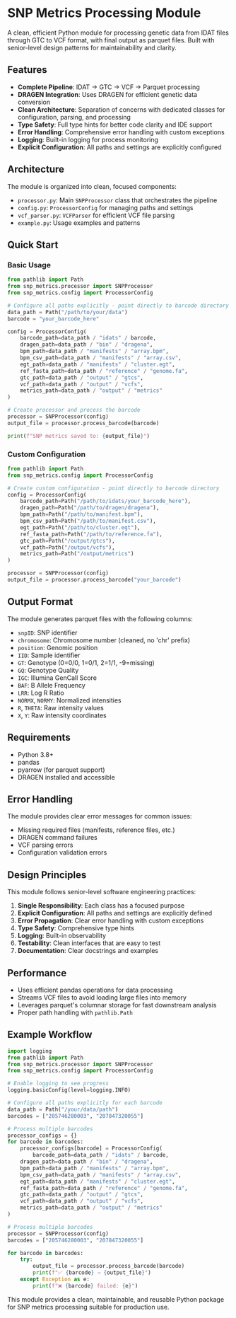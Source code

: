 # SNP Metrics Processing Module

A clean, efficient Python module for processing genetic data from IDAT files through GTC to VCF format, with final output as parquet files. Built with senior-level design patterns for maintainability and clarity.

## Features

- **Complete Pipeline**: IDAT → GTC → VCF → Parquet processing
- **DRAGEN Integration**: Uses DRAGEN for efficient genetic data conversion
- **Clean Architecture**: Separation of concerns with dedicated classes for configuration, parsing, and processing
- **Type Safety**: Full type hints for better code clarity and IDE support
- **Error Handling**: Comprehensive error handling with custom exceptions
- **Logging**: Built-in logging for process monitoring
- **Explicit Configuration**: All paths and settings are explicitly configured

## Architecture

The module is organized into clean, focused components:

- `processor.py`: Main `SNPProcessor` class that orchestrates the pipeline
- `config.py`: `ProcessorConfig` for managing paths and settings
- `vcf_parser.py`: `VCFParser` for efficient VCF file parsing
- `example.py`: Usage examples and patterns

## Quick Start

### Basic Usage

```python
from pathlib import Path
from snp_metrics.processor import SNPProcessor
from snp_metrics.config import ProcessorConfig

# Configure all paths explicitly - point directly to barcode directory
data_path = Path("/path/to/your/data")
barcode = "your_barcode_here"

config = ProcessorConfig(
    barcode_path=data_path / "idats" / barcode,
    dragen_path=data_path / "bin" / "dragena",
    bpm_path=data_path / "manifests" / "array.bpm",
    bpm_csv_path=data_path / "manifests" / "array.csv",
    egt_path=data_path / "manifests" / "cluster.egt",
    ref_fasta_path=data_path / "reference" / "genome.fa",
    gtc_path=data_path / "output" / "gtcs",
    vcf_path=data_path / "output" / "vcfs",
    metrics_path=data_path / "output" / "metrics"
)

# Create processor and process the barcode
processor = SNPProcessor(config)
output_file = processor.process_barcode(barcode)

print(f"SNP metrics saved to: {output_file}")
```

### Custom Configuration

```python
from pathlib import Path
from snp_metrics.config import ProcessorConfig

# Create custom configuration - point directly to barcode directory
config = ProcessorConfig(
    barcode_path=Path("/path/to/idats/your_barcode_here"),
    dragen_path=Path("/path/to/dragen/dragena"),
    bpm_path=Path("/path/to/manifest.bpm"),
    bpm_csv_path=Path("/path/to/manifest.csv"),
    egt_path=Path("/path/to/cluster.egt"),
    ref_fasta_path=Path("/path/to/reference.fa"),
    gtc_path=Path("/output/gtcs"),
    vcf_path=Path("/output/vcfs"),
    metrics_path=Path("/output/metrics")
)

processor = SNPProcessor(config)
output_file = processor.process_barcode("your_barcode")
```

## Output Format

The module generates parquet files with the following columns:

- `snpID`: SNP identifier
- `chromosome`: Chromosome number (cleaned, no 'chr' prefix)
- `position`: Genomic position
- `IID`: Sample identifier
- `GT`: Genotype (0=0/0, 1=0/1, 2=1/1, -9=missing)
- `GQ`: Genotype Quality
- `IGC`: Illumina GenCall Score
- `BAF`: B Allele Frequency
- `LRR`: Log R Ratio
- `NORMX`, `NORMY`: Normalized intensities
- `R`, `THETA`: Raw intensity values
- `X`, `Y`: Raw intensity coordinates

## Requirements

- Python 3.8+
- pandas
- pyarrow (for parquet support)
- DRAGEN installed and accessible

## Error Handling

The module provides clear error messages for common issues:

- Missing required files (manifests, reference files, etc.)
- DRAGEN command failures
- VCF parsing errors
- Configuration validation errors

## Design Principles

This module follows senior-level software engineering practices:

1. **Single Responsibility**: Each class has a focused purpose
2. **Explicit Configuration**: All paths and settings are explicitly defined
3. **Error Propagation**: Clear error handling with custom exceptions
4. **Type Safety**: Comprehensive type hints
5. **Logging**: Built-in observability
6. **Testability**: Clean interfaces that are easy to test
7. **Documentation**: Clear docstrings and examples

## Performance

- Uses efficient pandas operations for data processing
- Streams VCF files to avoid loading large files into memory
- Leverages parquet's columnar storage for fast downstream analysis
- Proper path handling with `pathlib.Path`

## Example Workflow

```python
import logging
from pathlib import Path
from snp_metrics.processor import SNPProcessor
from snp_metrics.config import ProcessorConfig

# Enable logging to see progress
logging.basicConfig(level=logging.INFO)

# Configure all paths explicitly for each barcode
data_path = Path("/your/data/path")
barcodes = ["205746280003", "207847320055"]

# Process multiple barcodes
processor_configs = {}
for barcode in barcodes:
    processor_configs[barcode] = ProcessorConfig(
        barcode_path=data_path / "idats" / barcode,
    dragen_path=data_path / "bin" / "dragena", 
    bpm_path=data_path / "manifests" / "array.bpm",
    bpm_csv_path=data_path / "manifests" / "array.csv",
    egt_path=data_path / "manifests" / "cluster.egt",
    ref_fasta_path=data_path / "reference" / "genome.fa",
    gtc_path=data_path / "output" / "gtcs",
    vcf_path=data_path / "output" / "vcfs",
    metrics_path=data_path / "output" / "metrics"
)

# Process multiple barcodes
processor = SNPProcessor(config)
barcodes = ["205746280003", "207847320055"]

for barcode in barcodes:
    try:
        output_file = processor.process_barcode(barcode)
        print(f"✅ {barcode} → {output_file}")
    except Exception as e:
        print(f"❌ {barcode} failed: {e}")
```

This module provides a clean, maintainable, and reusable Python package for SNP metrics processing suitable for production use. 